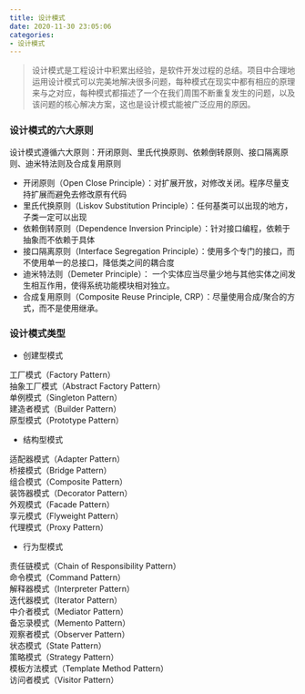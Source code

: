 ```yaml
---
title: 设计模式
date: 2020-11-30 23:05:06
categories: 
- 设计模式
---
```


 
 > 设计模式是工程设计中积累出经验，是软件开发过程的总结。项目中合理地运用设计模式可以完美地解决很多问题，每种模式在现实中都有相应的原理来与之对应，每种模式都描述了一个在我们周围不断重复发生的问题，以及该问题的核心解决方案，这也是设计模式能被广泛应用的原因。



### 设计模式的六大原则

设计模式遵循六大原则：开闭原则、里氏代换原则、依赖倒转原则、接口隔离原则、迪米特法则及合成复用原则

<!--more-->


- 开闭原则（Open Close Principle）：对扩展开放，对修改关闭。程序尽量支持扩展而避免去修改原有代码
- 里氏代换原则（Liskov Substitution Principle）：任何基类可以出现的地方，子类一定可以出现
- 依赖倒转原则（Dependence Inversion Principle）：针对接口编程，依赖于抽象而不依赖于具体
- 接口隔离原则（Interface Segregation Principle）：使用多个专门的接口，而不使用单一的总接口，降低类之间的耦合度
- 迪米特法则（Demeter Principle）： 一个实体应当尽量少地与其他实体之间发生相互作用，使得系统功能模块相对独立。
- 合成复用原则（Composite Reuse Principle, CRP）：尽量使用合成/聚合的方式，而不是使用继承。


### 设计模式类型

- 创建型模式

工厂模式（Factory Pattern）  
抽象工厂模式（Abstract Factory Pattern）  
单例模式（Singleton Pattern）  
建造者模式（Builder Pattern）  
原型模式（Prototype Pattern）  

- 结构型模式

适配器模式（Adapter Pattern）  
桥接模式（Bridge Pattern）  
组合模式（Composite Pattern）  
装饰器模式（Decorator Pattern）  
外观模式（Facade Pattern）  
享元模式（Flyweight Pattern）  
代理模式（Proxy Pattern）  

- 行为型模式

责任链模式（Chain of Responsibility Pattern）  
命令模式（Command Pattern）  
解释器模式（Interpreter Pattern）  
迭代器模式（Iterator Pattern）  
中介者模式（Mediator Pattern）  
备忘录模式（Memento Pattern）  
观察者模式（Observer Pattern）  
状态模式（State Pattern）  
策略模式（Strategy Pattern）  
模板方法模式（Template Method Pattern）  
访问者模式（Visitor Pattern）  
